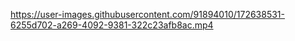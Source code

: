 

https://user-images.githubusercontent.com/91894010/172638531-6255d702-a269-4092-9381-322c23afb8ac.mp4

